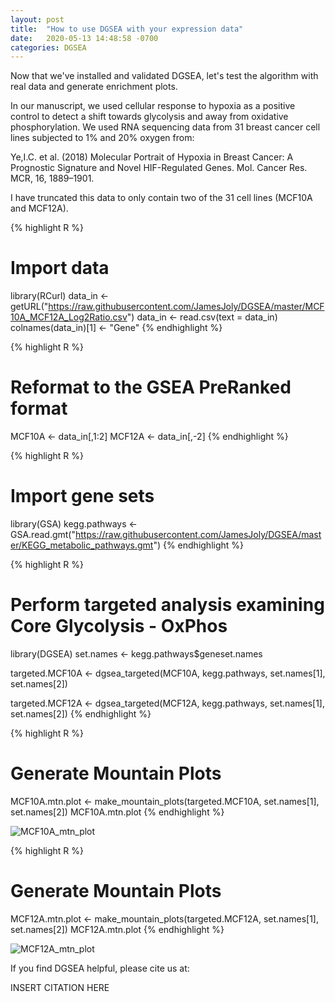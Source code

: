 ```yaml
---
layout: post
title:  "How to use DGSEA with your expression data"
date:   2020-05-13 14:48:58 -0700
categories: DGSEA
---
```


Now that we've installed and validated DGSEA, let's test the algorithm with real data and generate enrichment plots. 

In our manuscript, we used cellular response to hypoxia as a positive control to detect a shift towards glycolysis and away from oxidative phosphorylation. We used RNA sequencing data from 31 breast cancer cell lines subjected to 1% and 20% oxygen from:

Ye,I.C. et al. (2018) Molecular Portrait of Hypoxia in Breast Cancer: A Prognostic Signature and Novel HIF-Regulated Genes. Mol. Cancer Res. MCR, 16, 1889–1901.

I have truncated this data to only contain two of the 31 cell lines (MCF10A and MCF12A). 

{% highlight R %}
# Import data
library(RCurl)
data_in <- getURL("https://raw.githubusercontent.com/JamesJoly/DGSEA/master/MCF10A_MCF12A_Log2Ratio.csv")
data_in <- read.csv(text = data_in)
colnames(data_in)[1] <- "Gene"
{% endhighlight %}

{% highlight R %}
# Reformat to the GSEA PreRanked format
MCF10A <- data_in[,1:2]
MCF12A <- data_in[,-2]
{% endhighlight %}

{% highlight R %}
# Import gene sets
library(GSA)
kegg.pathways <- GSA.read.gmt("https://raw.githubusercontent.com/JamesJoly/DGSEA/master/KEGG_metabolic_pathways.gmt")
{% endhighlight %}

{% highlight R %}
# Perform targeted analysis examining Core Glycolysis - OxPhos
library(DGSEA)
set.names <- kegg.pathways$geneset.names

targeted.MCF10A <- dgsea_targeted(MCF10A, kegg.pathways,
                                  set.names[1], set.names[2])

targeted.MCF12A <- dgsea_targeted(MCF12A, kegg.pathways,
                                  set.names[1], set.names[2])
{% endhighlight %}

{% highlight R %}
# Generate Mountain Plots
MCF10A.mtn.plot <- make_mountain_plots(targeted.MCF10A, set.names[1], set.names[2])
MCF10A.mtn.plot
{% endhighlight %}

![MCF10A_mtn_plot](/assets/images/MCF10A_hypoxia_png.png)


{% highlight R %}
# Generate Mountain Plots
MCF12A.mtn.plot <- make_mountain_plots(targeted.MCF12A, set.names[1], set.names[2])
MCF12A.mtn.plot
{% endhighlight %}

![MCF12A_mtn_plot](/assets/images/MCF12A_hypoxia_png.png)

If you find DGSEA helpful, please cite us at: 

INSERT CITATION HERE

[DGSEA-gh]:   https://github.com/JamesJoly/DGSEA

